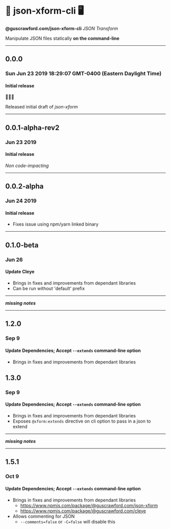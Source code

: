 # 🔀 json-xform-cli 🖥

**@guscrawford.com/json-xform-cli** *JSON Transform*

Manipulate JSON files statically **on the command-line**

----

## 0.0.0
### Sun Jun 23 2019 18:29:07 GMT-0400 (Eastern Daylight Time)
#### Initial release

🎉🎈🎊

Released initial draft of *json-xform*

----

## 0.0.1-alpha-rev2
### Jun 23 2019
#### Initial release

*Non code-impacting*

----

## 0.0.2-alpha
### Jun 24 2019
#### Initial release

- Fixes issue using npm/yarn linked binary

----

## 0.1.0-beta
### Jun 26
#### Update Cleye

- Brings in fixes and improvements from dependant libraries
- Can be run without 'default' prefix

----

***missing notes***

----

## 1.2.0
### Sep 9
#### Update Dependencies; Accept `--extends` command-line option

- Brings in fixes and improvements from dependant libraries

## 1.3.0
### Sep 9
#### Update Dependencies; Accept `--extends` command-line option

- Brings in fixes and improvements from dependant libraries
- Exposes `@xform:extends` directive on cli option to pass in a json to extend

----

***missing notes***

----

## 1.5.1
### Oct 9
#### Update Dependencies; Accept `--extends` command-line option

- Brings in fixes and improvements from dependant libraries
  - https://www.npmjs.com/package/@guscrawford.com/json-xform
  - https://www.npmjs.com/package/@guscrawford.com/cleye
- Allows commenting for JSON
  - `--comments=false` or `-C=false` will disable this